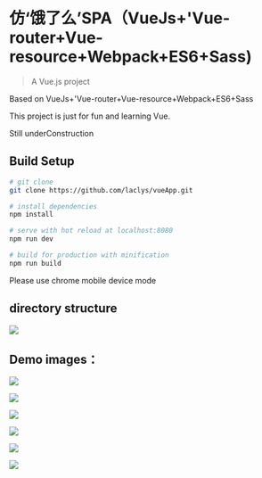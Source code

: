 # 仿‘饿了么’SPA（VueJs+'Vue-router+Vue-resource+Webpack+ES6+Sass)

> A Vue.js project

Based on VueJs+'Vue-router+Vue-resource+Webpack+ES6+Sass

This project is just for fun and learning Vue.

Still underConstruction


## Build Setup

``` bash
# git clone
git clone https://github.com/laclys/vueApp.git

# install dependencies
npm install

# serve with hot reload at localhost:8080
npm run dev

# build for production with minification
npm run build
```

Please use chrome mobile device mode

## directory structure

![](./demoPic/demo.jpg)

## Demo images：

![](./demoPic/demo1.jpg)

![](./demoPic/demo2.jpg)

![](./demoPic/demo3.jpg)

![](./demoPic/demo4.jpg)

![](./demoPic/demo5.jpg)

![](./demoPic/demo6.jpg)
